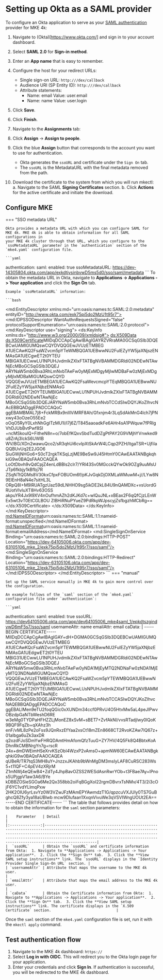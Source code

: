 # Setting up Okta as a SAML provider

To configure an Okta application to serve as your [SAML authentication](../../../../docs/configuration/authentication/saml) provider for MKE 4k:

1. Navigate to (Okta)[https://www.okta.com/] and sign in to your account dashboard.
2. Select **SAML 2.0** for **Sign-in method**.
3. Enter an **App name** that is easy to remember.
4. Configure the host for your redirect URLs:
   - Single sign-on URL: `http:///dex/callback`
   - Audience URI (SP Entity ID): `http:///dex/callback`
   - Attribute statements:
     - Name: email
       Value: user.email
     - Name: name
       Value: user.login
5. Click **Save**.
6. Click **Finish**.
7. Navigate to the **Assignments** tab:
8. Click **Assign** -> **Assign to people**.
9. Click the blue **Assign** button that corresponds to the account you want to use for authentication.

   - Okta generates the `ssoURL` and certificate under the `Sign On` tab.
   - The `ssoURL` is the MetadataURL with the final metadata removed from the path.

10. Download the certificate to the system from which you will run mkectl:
    a. Navigate to the SAML **Signing Certificates** section.
    b. Click **Actions** for the active certificate and initiate the download.

## Configure MKE

=== "SSO metadata URL"

    Okta provides a metadata URL with which you can configure SAML for
    MKE 4k. MKE 4k is able to obtain information for all SAML configurations in
    your MKE 4k cluster through that URL, which you configure to the
    `ssoMetadataURL` parameter in the `authentication` section of the `mke4.yaml` configuration file.

    ```yaml
authentication:
  saml:
    enabled: true
    ssoMetadataURL: https://dev-14305804.okta.com/app/exkdtjvsinbvwD5ms5d0/sso/saml/metadata
    ```
    To obtain the metadata URL in Okta, navigate to **Applications -> Applications -> Your application** and click the **Sign On** tab.

    Example `ssoMetadataURL` information:

    ```bash
<md:EntityDescriptor xmlns:md="urn:oasis:names:tc:SAML:2.0:metadata" entityID="http://www.okta.com/exk75pi5do2MzU1t95r7">
<md:IDPSSODescriptor WantAuthnRequestsSigned="false" protocolSupportEnumeration="urn:oasis:names:tc:SAML:2.0:protocol">
<md:KeyDescriptor use="signing">
<ds:KeyInfo xmlns:ds="http://www.w3.org/2000/09/xmldsig#">
<ds:X509Data>
<ds:X509Certificate>MIIDqDCCApCgAwIBAgIGAYRZVRraMA0GCSqGSIb3DQEBCwUAMIGUMQswCQYDVQQGEwJVUzETMBEG A1UECAwKQ2FsaWZvcm5pYTeWMBQGA1UEBwwNU2FuIEZyYW5jaXNjszENMAsGA1UECgwET2t0YTEU MBIGA1UECwwLU1NPUHJvdmlkZXIxFTATBgNVBAMMDGRldi02NDEwNTAwNjEcMBoGCSqGSIb3DQEJ ARYNaW5mb0Bva3RhLmNvbTAeFw0yMjExMDgyMjIwMDBaFw0zMjExMDgyMjIxMDBaMIGUMQswCQYD VQQGEwJVUzETMBEGA1UECAwKQ2FsaWevcmcpYTEqMBQGA1UEBwwNU2FuIEZyYW5jaXNjbzENMAsG A1UECgwET2t0YTEUMBIGA1UECwwLU1NPUHJvdmlkZXIxFTATBgNVBAMMDGRldi02NDEwNTAwNjEc MBoGCSqGSIb3DQEJARYNaW5mb0Bva3RhLmNvbTCCdSIwDQYJKoZIhvcNAcEBBQADggEPADCCAQoC ggEBAMBMAL7j8+FckMRBx9nIllViMRF8Ah/Gfxnjm4r3LqSdAkMnG4lch7jPNxwy43oOzeO55Ee2 oOqO5RyY0LxhNhGgITzMU1l/I7j6Z/T845aaoadkFe6AHr4sA1PWquw7fPRIgVhDJUbBvtPwf8SI +ncMSkoulQ+FitheN8n+o/7obEfKQxvSbdTudDZgPtPAY2G9VMjhYVnwked9u8ZrAj3IckS6UWlB WV/BG/XDn2wawuQco2/sR3qhUi6cvIpXtSkArW4LCqp2PZH/ItgaTSR+UjfiIaQQBUvUq2E2JGO6 SiuGWjNHGo6+S0cT2rgkTKSqLzjME9BeSw9J45HtmY0CAwEAATANBgkqhkiG9w0BAQsFAAOCAQEA LoOtDbvh9vQdCpjZ4enLdBBls2cIr7/YRl43Sv0MGcckQYwOk9OZg9uuMsUJTp6fkbjy1kBfbj7R ZSqNTtQGMs8V30kxCfpxFOBUOm6f/pKJvGqkDjOXMLaWMuwM+j//LYw8N9EIEnH8aN4e7sitHL3L ORpQ8I+M9lRUATgzUaz59dLNHHO9sg5ikDE2kL84U9nQAMDXc+vsUordGRUotVlvIuXT8Hv63OSS akpuYR4Jx9l9XV4nOufhmAZh2dKJKd7c+wlQuJNL+xBEax2F6qQfCjzLEnWEx5wt3vT0EtCGLBOU ZIBHiRNuPYueZ9PdRkpWJpscyjZsfbgzhMCbRg==</ds:X509Certificate>
</ds:X509Data>
</ds:KeyInfo>
</md:KeyDescriptor>
<md:NameIDFormat>urn:oasis:names:tc:SAML:1.1:nameid-format:unspecified</md:NameIDFormat>
<md:NameIDFormat>urn:oasis:names:tc:SAML:1.1:nameid-format:emailAddress</md:NameIDFormat>
<md:SingleSignOnService Binding="urn:oasis:names:tc:SAML:2.0:bindings:HTTP-POST" Location="https://dev-64105006.okta.com/app/dev-63105106_mke_2/exk75pi5do2MzU1t95r7/sso/saml"/>
<md:SingleSignOnService Binding="urn:oasis:names:tc:SAML:2.0:bindings:HTTP-Redirect" Location="https://dev-63105106.okta.com/app/dev-63105106_mke_2/exk75pi5do2MzU1t95r7/sso/saml"/>
</md:IDPSSODescriptor>
</md:EntityDescriptor>
    ```
=== "manual"

    Set up the SAML service manually in MKE 4k to gain more control over the configuration.

    An example follows of the `saml` section of the `mke4.yaml` configuration file under `authentication`:

    ```yaml
authentication:
  saml:
    enabled: true
    ssoURL: https://dev64105006.okta.com/app/dev64105006_mke4saml_1/epkdtszgindywD6mF5s7/sso/saml
    usernameAttr: name
    emailAttr: email
    caData: |
    -----BEGIN CERTIFICATE-----
MIIDqDCCApCgAwIBAgIGAY+dH+DGMA0GCSqGSIb3DQEBCwUAMIGUMQswCQYDVQQGEwJVUzETMBEG
A1UECAwKQcFsaWZvcm5pYTEWMBQGA1UEBwwNU2FuIEZyYW5jaXNjbzENMAsGA1UEdgwET2t0YTEU
MBIG31UECwwLU1NPUHJvdmlkZXIxFTATBgNVBAMMDGRldi02NDEwNTAwNjEcMBoGCSqGSIb3DQEJ
ARYNaW5mw0Bva3RhLmNvbTAeFw0yNDA1MjEyMTQ2NDNaFw0zNDA1MjEyMTQ3NDNaMIGUMQswCQYD
VQQGEwJVUzETMBEGA1UECAwKQ2FsaWZvcm5pYTEWMBQGA1UEBwwNU2FuIEZyYW5jaXNjbzENMAsG
A1UECgwET2t0YTEUMBIGA1UECwwLUsNPUHJvdmlkZXIxFTATBgNVBAMMDGRldi02NDEwNTAwNjEc
MBoGCSqGSIb3DQEJARYNaW5mb0Bva3RhLmNvbTCCASIwDQYJKoZIhvcNAQEBBQADggEPADCCAQoC
ggEBALIMen9eTU2foqQGic0xXUNDm34ccf0PRvU4O5HtvMw5aL4peJIPwvOBzdpGaNTbWeshD6RE
w3eMg0TYDPaHFHZZLjMonEZ8xSvM+sBET7+ZvfAkNI/vvsRTadjlwy0lQoK9BQF9FqZb+qXAhz3h
enF/vML8zPe2oFss9JQnRxzEfYaa2xsCt18mZEn8668CT2RvoKZAw7IQ67z+01aIbga6uZk3axDR
q2ozdFJoSDmYwFHRQDAmtHmAfomQfzTuuG+ZY7HV/4Q5Fk8Q4BbtxKoADhnRkCMBNrgYn7g+rscR
24x+dmDWEimHSeXrvKSzObI4WzxP2vAmsO+apmNW60ECAwEAATANBgkqhkiG9w0BAQsFAAOCAQEA
qUBeR/TR7tqS3MH8uY+JnzzxJKAhb9bWnMgDM3msIyLAF8CuRSC283Ws5+t11QF+C4pEV4zXRjrM
Z1mNWj4eQEwB4+ZdTy4JhpBavOZSS2WESdAsnRwrYOb+t3FBae7Ay+lPnos5UPjgpV1aw3A6/BYe
kDBBZOSieSGOa6Me2Qx358bb2oiFqBGgXoI22rgmDBvrxTsNMv/4T3/2i3cOjF6YC1vdYLlmqPxw
2HK2OIU6yrLsvYz0W3VZwJFzMAmEPYAwmdzT1G/qpzcuVXJUIy0TS7GuBghcQ8Zfy3ya18aUBlwb
mcw9Dlufaan1XxqnVivuWe3qVSVIWngUOUt2EA==
-----END CERTIFICATE-----
    ```
    The table that follows provides detail on how to obtain the information for the `saml` section parameters:

    |    Parameter   | Detail                                                                                                                                                                                                                                                                                                         |
    |:--------------:|----------------------------------------------------------------------------------------------------------------------------------------------------------------------------------------------------------------------------------------------------------------------------------------------------------------|
    |  `ssoURL`      | Obtain the `ssoURL` and certificate information from Okta:  1. Navigate to **Applications -> Applications -> Your application**.  2. Click the **Sign On** tab.  3. Click the **View SAML setup instructions** link. The `ssoURL` displays in the `Identity Provider Single Sign-On URL` section. |
    | `usernameAttr` | Attribute that maps the username to the MKE 4k user.                                                                                                                                                                                                                                                            |
    | `emailAttr`    | Attribute that maps the email address to the MKE 4k user.                                                                                                                                                                                                                                                         |
    | `caData`       | Obtain the Certificate information from Okta:  1. Navigate to **Applications -> Applications -> Your application**.  2. Click the **Sign On** tab.  3. Click the **View SAML setup instructions** link. The certificate displays in the `X.509 Certificate` section.                              |

Once the `saml` section of the `mke4.yaml` configuration file is set, run it with the `mkectl apply` command.

## Test authentication flow

1. Navigate to the MKE 4k dashboard: `https://`
2. Select **Log in with OIDC**. This will redirect you to the Okta
   login page for your application.
3. Enter your credentials and click **Sign In**. If authentication is successful,
   you will be redirected to the MKE 4k dashboard.